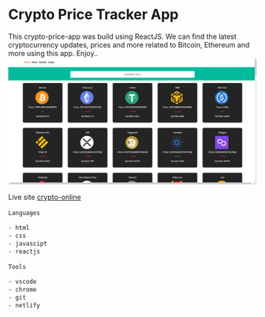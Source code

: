 # Crypto Price Tracker App

This crypto-price-app was build using ReactJS. We can find the latest cryptocurrency updates, prices and more related to Bitcoin, Ethereum and more using this app. Enjoy.. 
![alt text](https://raw.githubusercontent.com/ByAxios/crypto-price-app-main/master/screenshot.png)

Live site [crypto-online](https://crypto-online.netlify.app/)

`Languages`
```
- html
- css
- javascipt
- reactjs
```

`Tools`
```
- vscode
- chrome
- git
- netlify
```
